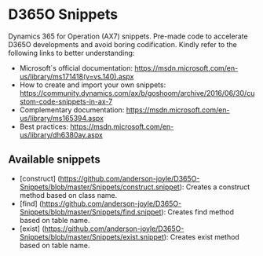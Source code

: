 # D365O Snippets
Dynamics 365 for Operation (AX7) snippets. Pre-made code to accelerate D365O developments and avoid boring codification.
Kindly refer to the following links to better understanding:

* Microsoft`s official documentation: https://msdn.microsoft.com/en-us/library/ms171418(v=vs.140).aspx
* How to create and import your own snippets: https://community.dynamics.com/ax/b/goshoom/archive/2016/06/30/custom-code-snippets-in-ax-7
* Complementary documentation: https://msdn.microsoft.com/en-us/library/ms165394.aspx
* Best practices: https://msdn.microsoft.com/en-us/library/dh6380ay.aspx

## Available snippets
* [construct] (https://github.com/anderson-joyle/D365O-Snippets/blob/master/Snippets/construct.snippet): Creates a construct method based on class name.
* [find] (https://github.com/anderson-joyle/D365O-Snippets/blob/master/Snippets/find.snippet): Creates find method based on table name.
* [exist] (https://github.com/anderson-joyle/D365O-Snippets/blob/master/Snippets/exist.snippet): Creates exist method based on table name.
